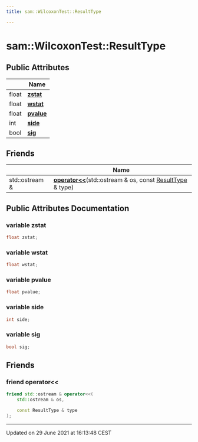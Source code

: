 ```yaml
---
title: sam::WilcoxonTest::ResultType

---
```


# sam::WilcoxonTest::ResultType



## Public Attributes

|                | Name           |
| -------------- | -------------- |
| float | **[zstat](/doxygen/Classes/structsam_1_1_wilcoxon_test_1_1_result_type/#variable-zstat)**  |
| float | **[wstat](/doxygen/Classes/structsam_1_1_wilcoxon_test_1_1_result_type/#variable-wstat)**  |
| float | **[pvalue](/doxygen/Classes/structsam_1_1_wilcoxon_test_1_1_result_type/#variable-pvalue)**  |
| int | **[side](/doxygen/Classes/structsam_1_1_wilcoxon_test_1_1_result_type/#variable-side)**  |
| bool | **[sig](/doxygen/Classes/structsam_1_1_wilcoxon_test_1_1_result_type/#variable-sig)**  |

## Friends

|                | Name           |
| -------------- | -------------- |
| std::ostream & | **[operator<<](/doxygen/Classes/structsam_1_1_wilcoxon_test_1_1_result_type/#friend-operator<<)**(std::ostream & os, const [ResultType](/doxygen/Classes/structsam_1_1_wilcoxon_test_1_1_result_type/) & type)  |

## Public Attributes Documentation

### variable zstat

```cpp
float zstat;
```


### variable wstat

```cpp
float wstat;
```


### variable pvalue

```cpp
float pvalue;
```


### variable side

```cpp
int side;
```


### variable sig

```cpp
bool sig;
```


## Friends

### friend operator<<

```cpp
friend std::ostream & operator<<(
    std::ostream & os,

    const ResultType & type
);
```


-------------------------------

Updated on 29 June 2021 at 16:13:48 CEST